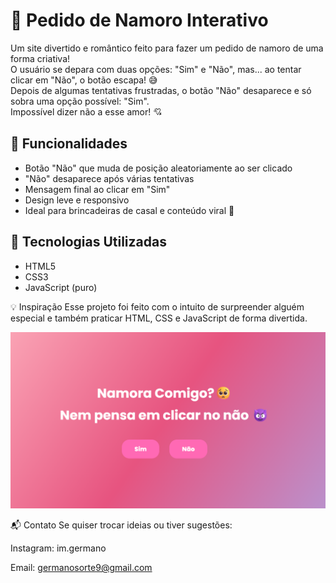 # 💖 Pedido de Namoro Interativo

Um site divertido e romântico feito para fazer um pedido de namoro de uma forma criativa!  
O usuário se depara com duas opções: "Sim" e "Não", mas... ao tentar clicar em "Não", o botão escapa! 😅  
Depois de algumas tentativas frustradas, o botão "Não" desaparece e só sobra uma opção possível: "Sim".  
Impossível dizer não a esse amor! 💘

## 🚀 Funcionalidades

- Botão "Não" que muda de posição aleatoriamente ao ser clicado
- "Não" desaparece após várias tentativas
- Mensagem final ao clicar em "Sim"
- Design leve e responsivo
- Ideal para brincadeiras de casal e conteúdo viral 💌

## 🎯 Tecnologias Utilizadas

- HTML5
- CSS3
- JavaScript (puro)

💡 Inspiração
Esse projeto foi feito com o intuito de surpreender alguém especial e também praticar HTML, CSS e JavaScript de forma divertida.

![Demostração do Site](image.png)

📬 Contato
Se quiser trocar ideias ou tiver sugestões:

Instagram: im.germano

Email: germanosorte9@gmail.com
